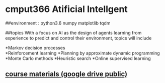 # cmput366 Atificial Intellgent

##environment : python3.6 numpy matplotlib tqdm

##topics
With a focus on AI as the design of agents learning from experience to predict and control their environment, topics will include

*Markov decision processes </br>
*Reinforcement learning
*Planning by approximate dynamic programming
*Monte Carlo methods
*Heuristic search
*Online supervised learning

## [course materials (google drive public)](https://drive.google.com/drive/u/0/folders/1Ll1ntr5zKjzix7Y9HxTtAc5Eclm9cq4M)
